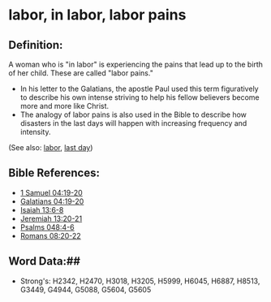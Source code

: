 # labor, in labor, labor pains #

## Definition: ##

A woman who is "in labor" is experiencing the pains that lead up to the birth of her child. These are called "labor pains."

* In his letter to the Galatians, the apostle Paul used this term figuratively to describe his own intense striving to help his fellow believers become more and more like Christ.
* The analogy of labor pains is also used in the Bible to describe how disasters in the last days will happen with increasing frequency and intensity.

(See also: [labor](labor.md), [last day](../kt/lastday.md))

## Bible References: ##

* [1 Samuel 04:19-20](rc://en/tn/help/1sa/04/19)
* [Galatians 04:19-20](rc://en/tn/help/gal/04/19)
* [Isaiah 13:6-8](rc://en/tn/help/isa/13/06)
* [Jeremiah 13:20-21](rc://en/tn/help/jer/13/20)
* [Psalms 048:4-6](rc://en/tn/help/psa/048/004)
* [Romans 08:20-22](rc://en/tn/help/rom/08/20)

## Word Data:##

* Strong's: H2342, H2470, H3018, H3205, H5999, H6045, H6887, H8513, G3449, G4944, G5088, G5604, G5605

